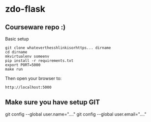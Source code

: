 # zdo-flask

## Courseware repo :)


Basic setup

    git clone whateverthesshlinkisorhttps... dirname
    cd dirname
    mkvirtualenv someenv
    pip install -r requirements.txt
    export PORT=5000
    make run

Then open your browser to:

    http://localhost:5000

## Make sure you have setup GIT
git config --global user.name="...."
git config --global user.email="...."

